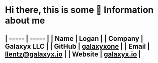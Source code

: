 # Hi there, this is some 🔑 Information about me 

| ----- | ----- |
| **Name** | Logan |
| Company | Galaxyx LLC |
| GitHub | [galaxyxone] |
| **Email** | llentz@galaxyx.io |
| Website | [galaxyx.io] |
-----
[galaxyx.io]:(https://galaxyx.io)
[galaxyxone]:(https://github.com/galaxyxone)
